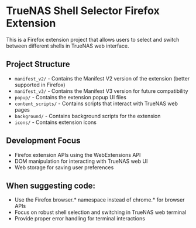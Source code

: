<!-- Use this file to provide workspace-specific custom instructions to Copilot. For more details, visit https://code.visualstudio.com/docs/copilot/copilot-customization#_use-a-githubcopilotinstructionsmd-file -->

# TrueNAS Shell Selector Firefox Extension

This is a Firefox extension project that allows users to select and switch between different shells in TrueNAS web interface.

## Project Structure
- `manifest_v2/` - Contains the Manifest V2 version of the extension (better supported in Firefox)
- `manifest_v3/` - Contains the Manifest V3 version for future compatibility
- `popup/` - Contains the extension popup UI files
- `content_scripts/` - Contains scripts that interact with TrueNAS web pages
- `background/` - Contains background scripts for the extension
- `icons/` - Contains extension icons

## Development Focus
- Firefox extension APIs using the WebExtensions API
- DOM manipulation for interacting with TrueNAS web UI
- Web storage for saving user preferences

## When suggesting code:
- Use the Firefox browser.* namespace instead of chrome.* for browser APIs
- Focus on robust shell selection and switching in TrueNAS web terminal
- Provide proper error handling for terminal interactions
